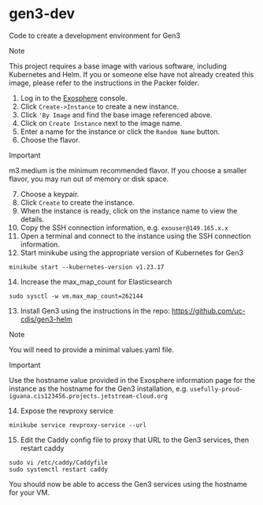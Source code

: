 # gen3-dev
Code to create a development environment for Gen3

> [!NOTE]
> This project requires a base image with various software, including Kubernetes and Helm. If you or someone else have not already created this image, please refer to the instructions in the Packer folder.

1. Log in to the [Exosphere](https://jetstream2.exosphere.app/exosphere) console.
2. Click `Create->Instance` to create a new instance.
3. Click `'By Image` and find the base image referenced above.
4. Click on `Create Instance` next to the image name.
5. Enter a name for the instance or click the `Random Name` button.
6. Choose the flavor.
> [!IMPORTANT]
> m3.medium is the minimum recommended flavor. If you choose a smaller flavor, you may run out of memory or disk space.
7. Choose a keypair.
8. Click `Create` to create the instance.
9. When the instance is ready, click on the instance name to view the details.
10. Copy the SSH connection information, e.g. `exouser@149.165.x.x`
11. Open a terminal and connect to the instance using the SSH connection information.
12. Start minikube using the appropriate version of Kubernetes for Gen3
```shell
minikube start --kubernetes-version v1.23.17
```
14. Increase the max_map_count for Elasticsearch
```shell
sudo sysctl -w vm.max_map_count=262144
```
13. Install Gen3 using the instructions in the repo: https://github.com/uc-cdis/gen3-helm
> [!NOTE]
> You will need to provide a minimal values.yaml file.

> [!IMPORTANT]
> Use the hostname value provided in the Exosphere information page for the instance as the hostname for the Gen3 installation, e.g. `usefully-proud-iguana.cis123456.projects.jetstream-cloud.org`
14. Expose the revproxy service
```shell
minikube service revproxy-service --url
```
15. Edit the Caddy config file to proxy that URL to the Gen3 services, then restart caddy
```shell
sudo vi /etc/caddy/Caddyfile
sudo systemctl restart caddy
```
You should now be able to access the Gen3 services using the hostname for your VM.